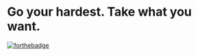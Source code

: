 Go your hardest. Take what you want.
=========================


[![forthebadge](https://forthebadge.com/images/badges/fuck-it-ship-it.svg)](https://forthebadge.com)